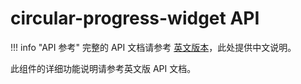 # circular-progress-widget API

!!! info "API 参考"
    完整的 API 文档请参考 [英文版本](../../en/api/circular-progress-widget.md)，此处提供中文说明。

此组件的详细功能说明请参考英文版 API 文档。
